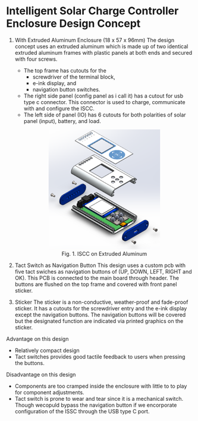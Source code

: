 # Intelligent Solar Charge Controller Enclosure Design Concept



1. With Extruded Aluminum Enclosure (18 x 57 x 96mm)
The design concept uses an extruded aluminum which is made up of two identical extruded aluminum frames with plastic panels at both ends and secured with four screws.
    - The top frame has cutouts for the 
        - screwdriver of the terminal block, 
        - e-ink display, and 
        - navigation button switches.
    - The right side panel (config panel as i call it) has a cutout for usb type c connector. This connector is used to charge, communicate with and configure the ISCC.
    - The left side of panel (IO) has 6 cutouts for both polarities of solar panel (input), battery, and load.
    <center>
        <figure>
            <img src="Initial_Design.png" width="75%">
            <figcaption>Fig. 1. ISCC on Extruded Aluminum</figcaption>
        </figure>
    </center>
2. Tact Switch as Navigation Button
This design uses a custom pcb with five tact swiches as navigation buttons of (UP, DOWN, LEFT, RIGHT and OK). This PCB is connected to the main board through header. The buttons are flushed on the top frame and covered with front panel sticker.

3. Sticker
The sticker is a non-conductive, weather-proof and fade-proof sticker. It has a cutouts for the screwdriver entry and the e-ink display except the navigation buttons. The navigation buttons will be covered but the designated function are indicated via printed graphics on the sticker.

Advantage on this design
- Relatively compact design
- Tact switches provides good tactile feedback to users when pressing the buttons.

Disadvantage on this design
- Components are too cramped inside the enclosure with little to to play for component adjustments.
- Tact switch is prone to wear and tear since it is a mechanical switch. Though wecopuld bypass the navigation button if we encorporate configuration of the ISSC through the USB type C port.